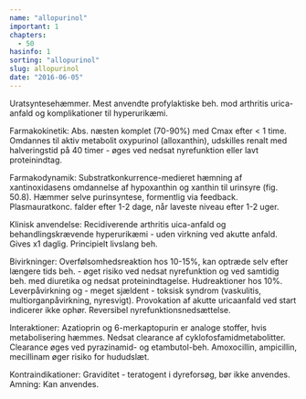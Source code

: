 ```yaml
---
name: "allopurinol"
important: 1
chapters:
  - 50
hasinfo: 1
sorting: "allopurinol"
slug: allopurinol
date: "2016-06-05"
---
```


Uratsyntesehæmmer. Mest anvendte profylaktiske beh. mod arthritis urica-anfald
og komplikationer til hyperurikæmi.

Farmakokinetik: Abs. næsten komplet (70-90%) med Cmax efter < 1 time. Omdannes
til aktiv metabolit oxypurinol (alloxanthin), udskilles renalt med halveringstid
på 40 timer - øges ved nedsat nyrefunktion eller lavt proteinindtag.

Farmakodynamik: Substratkonkurrence-medieret hæmning af xantinoxidasens
omdannelse af hypoxanthin og xanthin til urinsyre (fig. 50.8). Hæmmer selve
purinsyntese, formentlig via feedback. Plasmauratkonc. falder efter 1-2 dage,
når laveste niveau efter 1-2 uger.

Klinisk anvendelse: Recidiverende arthritis uica-anfald og behandlingskrævende
hyperurikæmi - uden virkning ved akutte anfald. Gives x1 daglig. Principielt
livslang beh.

Bivirkninger: Overfølsomhedsreaktion hos 10-15%, kan optræde selv efter længere
tids beh. - øget risiko ved nedsat nyrefunktion og ved samtidig beh. med
diuretika og nedsat proteinindtagelse. Hudreaktioner hos 10%. Leverpåvirkning
og - meget sjældent - toksisk syndrom (vaskulitis, multiorganpåvirkning,
nyresvigt). Provokation af akutte uricaanfald ved start indicerer ikke ophør.
Reversibel nyrefunktionsnedsættelse.

Interaktioner: Azatioprin og 6-merkaptopurin er analoge stoffer, hvis
metabolisering hæmmes. Nedsat clearance af cyklofosfamidmetabolitter. Clearance
øges ved pyrazinamid- og etambutol-beh. Amoxocillin, ampicillin, mecillinam øger
risiko for hududslæt.

Kontraindikationer: Graviditet - teratogent i dyreforsøg, bør ikke anvendes.
Amning: Kan anvendes.
